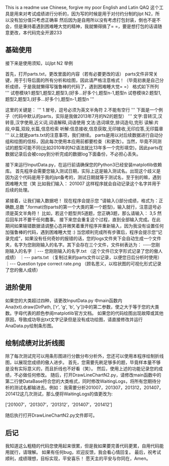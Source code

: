 This is a readme use Chinese, forgive my poor English and Latin QAQ
这个工具是用来对考试成绩进行分析的，因为写的时候是用于对付约分制的jlpt N2，所以没有加分值只考虑正确率
然后因为是自用所以没有考虑打包封装，倒也不是不会，但是秉持着遇到困难睡大觉的精神，我就懒得搞了= =，要是想打包的话请随意更改，本代码完全开源233

基础使用
------
接下来是使用须知，以jlpt N2 举例

首先，打开parts.txt，更改里面的内容（若有必要更改的话）
parts文件非常关键，用于引导后面的所有分析和绘图，因此请严格注意格式！（毕竟初衷是自己分析成绩，于是我就懒得写强鲁棒的代码了，遇到困难睡大觉= =）
  格式如下所列
  '''
  试卷模块1:题型1,题型2,题型3,(好多...好多个),题型n-1,题型n
  试卷模块2:题型1,题型2,题型3,(好多...好多个),题型n-1,题型n
  '''
  
这里的关键是：
  '''
  1.冒号，逗号必须为英文半角符
  2.不能有空行
  '''
下面是一个例子（代码中默认的parts，实际是我做2013年7月的N2的题型）
  '''
  文字:音转汉,汉转音,汉字使用,近义词,词语解释,词语使用
  文法:选词填空,排词造句,完形
  读解:片段,中篇,双段,长篇,信息检索
  听解:信息接收,信息获取,无印接收,无印应答,无印篇章
  '''
以上就是parts.txt的注意事项，我们继续。
parts是用以对后续数据进行自动分组和绘图的信标，因此每次使用本应用前都要检查（和更改）。当然，毕竟不同测试的题型可能不同(比如2010年的N2语法就比13年多一个完形填空)，因此parts在数据记录后会被copy到分析完成的数据log下面备份，不必担心丢失。

接下来运行InputData.py，在运行前请确保您的Python3已经安装matplotlib依赖库。
首先程序会需要您输入测试日期，实际上这是输入测试名。出现这个歧义是因为这个代码是用于我的jlpt备考的，测试日期就等于测试名，至于别的嘛，遇到困难睡大觉（笑
  比如我们输入：
    201007
  这样程序就会自动记录这个名字并用于后续的处理。
  
紧接着，让我们输入数据吧！
现在程序会提示您 “请输入{}部分成绩，格式为：正确数,总数  ”.format(你parts的第一个大类的第一个题型)，输入就行，注意逗号必须是英文半角符！
  比如，若这个题型共5道题，您正确3题，那么请输入：
    3,5
  然后回车并不要干任何蠢事。
接下来您会重复这个过程，直到全部输入完成。在此期间如果输错数据请调整心态并微笑着重开程序并重新输入，因为我没有设置任何加强鲁棒的代码，遇到困难睡大觉 :)
当您顺利完成所有步骤后，程序会提示您“记录完成”，如果没有任何奇妙的报错的话，您的logs文件夹下会自动生成一个文件夹，名字为您刚刚输入的名字。其下会存在三个文件，文件树表达为：
----您刚刚输入的名字
 ｜--- 您刚刚输入的名字.txt （这个文件已文字形式记录了您的傲人成绩）
 ｜--- parts.txt （复制过来的parts文件以记录，以便您日后分析时使用）
 ｜--- Question type correct rate.png （顾名思义，以柱状图的可视化形式记录了您的傲人成绩）
 
 进阶使用
 -----
 如果您的大类超过四种，请更改InputData.py 中main函数内Ana(txt).draw(DirPath, ['r', 'g', 'b', 'y'])中的第二参数，使之大于等于您的大类数。字母代表的颜色参阅matplotlib官方文档。
 如果您的代码绘图出现故障或其他原因，导致成功导出txt文字记录但是没有成功绘图，请直接修改并运行AnaData.py绘制条形图。
 
 绘制成绩对比折线图
 -----
 除了每次测试完可以用条形图进行分数分布分析外，您还可以使用本程序绘制折线图，以展现您成绩的傲人进步。
 首先，您需要先刷足够多的题，毕竟样本量不够是没有实际意义的，而且折线也不好看（笑）。
 然后，使用上述的功能记录您的成绩，不必做任何修改。
 随后，打开DrawLineChartN2.py，请修改main函数中的第二行使DataBase符合您的大类格式，同时修改WaitingLogs，将所有您期待分析的测试名都输进去。例如：
  我需要分析201007，201307，201312，201407，201412这几次测试，那么便将WaitingLogs的值更改为:
  
  [‘201007’，‘201307’，‘201312’，‘201407’，‘201412’]
  
 随后执行打开DrawLineChartN2.py文件即可。
 
 后记
 ----
 我知道这么粗糙的代码您使用起来很累，但是我如果要完善代码更累，自用代码能用就行，请理解。
 如果有任何bug，欢迎反馈，我会看心情回复。
 最后，祝考试顺利，成绩理想，目标实现，平安喜乐！
 愿天主的平安与你同在，Amen。
